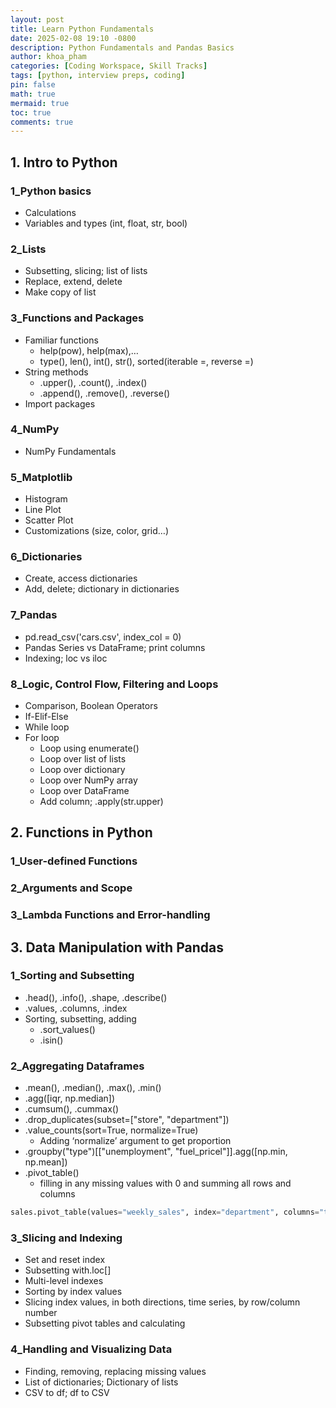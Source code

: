 ```yaml
---
layout: post
title: Learn Python Fundamentals
date: 2025-02-08 19:10 -0800
description: Python Fundamentals and Pandas Basics
author: khoa_pham
categories: [Coding Workspace, Skill Tracks]
tags: [python, interview preps, coding]
pin: false
math: true
mermaid: true
toc: true
comments: true
---
```


## 1. Intro to Python
### 1_Python basics
* Calculations
* Variables and types (int, float, str, bool)

### 2_Lists
* Subsetting, slicing; list of lists
* Replace, extend, delete
* Make copy of list 

### 3_Functions and Packages
* Familiar functions
    * help(pow), help(max),…
    * type(), len(), int(), str(), sorted(iterable =, reverse =)
* String methods
    * .upper(), .count(), .index()
    * .append(), .remove(), .reverse()
* Import packages

### 4_NumPy
* NumPy Fundamentals

### 5_Matplotlib
* Histogram
* Line Plot
* Scatter Plot
* Customizations (size, color, grid…)

### 6_Dictionaries
* Create, access dictionaries
* Add, delete; dictionary in dictionaries

### 7_Pandas
* pd.read_csv('cars.csv', index_col = 0)
* Pandas Series vs DataFrame; print columns
* Indexing; loc vs iloc

### 8_Logic, Control Flow, Filtering and Loops
* Comparison, Boolean Operators
* If-Elif-Else
* While loop
* For loop
    * Loop using enumerate()
    * Loop over list of lists
    * Loop over dictionary
    * Loop over NumPy array
    * Loop over DataFrame
    * Add column; .apply(str.upper)

## 2. Functions in Python
### 1_User-defined Functions
### 2_Arguments and Scope
### 3_Lambda Functions and Error-handling
## 3. Data Manipulation with Pandas
### 1_Sorting and Subsetting
* .head(), .info(), .shape, .describe()
* .values, .columns, .index
* Sorting, subsetting, adding
    * .sort_values()
    * .isin()


### 2_Aggregating Dataframes
* .mean(), .median(), .max(), .min()
* .agg([iqr, np.median])
* .cumsum(), .cummax()
* .drop_duplicates(subset=["store", "department"])
* .value_counts(sort=True, normalize=True)
    * Adding ‘normalize’ argument to get proportion
* .groupby("type")[["unemployment", "fuel_pricel"]].agg([np.min, np.mean])
* .pivot_table()
    * filling in any missing values with 0 and summing all rows and columns

```python
sales.pivot_table(values="weekly_sales", index="department", columns="type", fill_value=0, margins=True)
```

### 3_Slicing and Indexing
* Set and reset index
* Subsetting with.loc[]
* Multi-level indexes
* Sorting by index values
* Slicing index values, in both directions, time series, by row/column number
* Subsetting pivot tables and calculating

### 4_Handling and Visualizing Data
* Finding, removing, replacing missing values
* List of dictionaries; Dictionary of lists
* CSV to df; df to CSV
